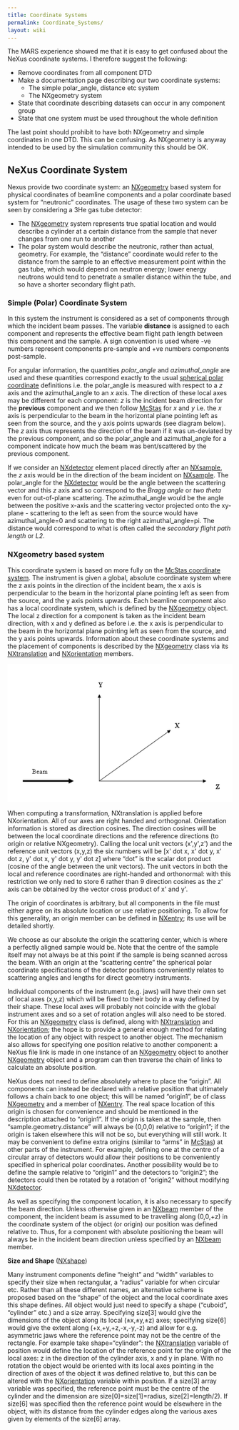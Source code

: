 ```yaml
---
title: Coordinate Systems
permalink: Coordinate_Systems/
layout: wiki
---
```


The MARS experience showed me that it is easy to get confused about the
NeXus coordinate systems. I therefore suggest the following:

-   Remove coordinates from all component DTD
-   Make a documentation page describing our two coordinate systems:
    -   The simple polar\_angle, distance etc system
    -   The NXgeometry system
-   State that coordinate describing datasets can occur in any component
    group
-   State that one system must be used throughout the whole definition

The last point should prohibit to have both NXgeometry and simple
coordinates in one DTD. This can be confusing. As NXgeometry is anyway
intended to be used by the simulation community this should be OK.

NeXus Coordinate System
-----------------------

Nexus provide two coordinate system: an
[NXgeometry](NXgeometry "wikilink") based system for physical
coordinates of beamline components and a polar coordinate based system
for “neutronic” coordinates. The usage of these two system can be seen
by considering a 3He gas tube detector:

-   The [NXgeometry](NXgeometry "wikilink") system represents true
    spatial location and would describe a cylinder at a certain distance
    from the sample that never changes from one run to another
-   The polar system would describe the neutronic, rather than actual,
    geometry. For example, the “distance” coordinate would refer to the
    distance from the sample to an effective measurement point within
    the gas tube, which would depend on neutron energy; lower energy
    neutrons would tend to penetrate a smaller distance within the tube,
    and so have a shorter secondary flight path.

### Simple (Polar) Coordinate System

In this system the instrument is considered as a set of components
through which the incident beam passes. The variable **distance** is
assigned to each component and represents the effective beam flight path
length between this component and the sample. A sign convention is used
where -ve numbers represent components pre-sample and +ve numbers
components post-sample.

For angular information, the quantities *polar\_angle* and
*azimuthal\_angle* are used and these quantities correspond exactly to
the usual [spherical polar
coordinate](http://en.wikipedia.org/wiki/Spherical_coordinate_system)
definitions i.e. the polar\_angle is measured with respect to a *z* axis
and the azimuthal\_angle to an *x* axis. The direction of these local
axes may be different for each component: *z* is the incident beam
direction for the **previous** component and we then follow
[McStas](http://mcstas.risoe.dk/) for *x* and *y* i.e. the *x* axis is
perpendicular to the beam in the horizontal plane pointing left as seen
from the source, and the y axis points upwards (see diagram below). The
*z* axis thus represents the direction of the beam if it was un-deviated
by the previous component, and so the polar\_angle and azimuthal\_angle
for a component indicate how much the beam was bent/scattered by the
previous component.

If we consider an [NXdetector](NXdetector "wikilink") element placed
directly after an [NXsample](NXsample "wikilink"), the *z* axis would be
in the direction of the beam incident on
[NXsample](NXsample "wikilink"). The polar\_angle for the
[NXdetector](NXdetector "wikilink") would be the angle between the
scattering vector and this *z* axis and so correspond to the *Bragg
angle* or *two theta* even for out-of-plane scattering. The
azimuthal\_angle would be the angle between the positive x-axis and the
scattering vector projected onto the xy-plane - scattering to the left
as seen from the source would have azimuthal\_angle=0 and scattering to
the right azimuthal\_angle=pi. The distance would correspond to what is
often called the *secondary flight path length* or *L2*.

### NXgeometry based system

This coordinate system is based on more fully on the [McStas coordinate
system](http://mcstas.risoe.dk/). The instrument is given a global,
absolute coordinate system where the z axis points in the direction of
the incident beam, the x axis is perpendicular to the beam in the
horizontal plane pointing left as seen from the source, and the y axis
points upwards. Each beamline component also has a local coordinate
system, which is defined by the [NXgeometry](NXgeometry "wikilink")
object. The local z direction for a component is taken as the incident
beam direction, with x and y defined as before i.e. the x axis is
perpendicular to the beam in the horizontal plane pointing left as seen
from the source, and the y axis points upwards. Information about these
coordinate systems and the placement of components is described by the
[NXgeometry](NXgeometry "wikilink") class via its
[NXtranslation](NXtranslation "wikilink") and
[NXorientation](NXorientation "wikilink") members.

![](Coordinates.png "Coordinates.png")

When computing a transformation, NXtranslation is applied before
NXorientation. All of our axes are right handed and orthogonal.
Orientation information is stored as direction cosines. The direction
cosines will be between the local coordinate directions and the
reference directions (to origin or relative NXgeometry). Calling the
local unit vectors (x',y',z') and the reference unit vectors (x,y,z) the
six numbers will be \[x' dot x, x' dot y, x' dot z, y' dot x, y' dot y,
y' dot z\] where “dot” is the scalar dot product (cosine of the angle
between the unit vectors). The unit vectors in both the local and
reference coordinates are right-handed and orthonormal: with this
restriction we only ned to store 6 rather than 9 direction cosines as
the z' axis can be obtained by the vector cross product of x' and y'.

The origin of coordinates is arbitrary, but all components in the file
must either agree on its absolute location or use relative positioning.
To allow for this generality, an origin member can be defined in
[NXentry](NXentry "wikilink"); its use will be detailed shortly.

We choose as our absolute the origin the scattering center, which is
where a perfectly aligned sample would be. Note that the centre of the
sample itself may not always be at this point if the sample is being
scanned across the beam. With an origin at the “scattering centre” the
spherical polar coordinate specifications of the detector positions
conveniently relates to scattering angles and lengths for direct
geometry instruments.

Individual components of the instrument (e.g. jaws) will have their own
set of local axes (x,y,z) which will be fixed to their body in a way
defined by their shape. These local axes will probably not coincide with
the global instrument axes and so a set of rotation angles will also
need to be stored. For this an [NXgeometry](NXgeometry "wikilink") class
is defined, along with [NXtranslation](NXtranslation "wikilink") and
[NXorientation](NXorientation "wikilink"); the hope is to provide a
general enough method for relating the location of any object with
respect to another object. The mechanism also allows for specifying one
position relative to another component: a NeXus file link is made in one
instance of an [NXgeometry](NXgeometry "wikilink") object to another
[NXgeometry](NXgeometry "wikilink") object and a program can then
traverse the chain of links to calculate an absolute position.

NeXus does not need to define absolutely where to place the “origin”.
All components can instead be declared with a relative position that
ultimately follows a chain back to one object; this will be named
“origin1”, be of class [NXgeometry](NXgeometry "wikilink") and a member
of [NXentry](NXentry "wikilink"). The real space location of this origin
is chosen for convenience and should be mentioned in the description
attached to “origin1”. If the origin is taken at the sample, then
“sample.geometry.distance” will always be (0,0,0) relative to “origin1”;
if the origin is taken elsewhere this will not be so, but everything
will still work. It may be convenient to define extra origins (similar
to “arms” in [McStas](http://mcstas.risoe.dk/)) at other parts of the
instrument. For example, defining one at the centre of a circular array
of detectors would allow their positions to be conveniently specified in
spherical polar coordinates. Another possibility would be to define the
sample relative to “origin1” and the detectors to “origin2”; the
detectors could then be rotated by a rotation of “origin2” without
modifying [NXdetector](NXdetector "wikilink").

As well as specifying the component location, it is also necessary to
specify the beam direction. Unless otherwise given in an
[NXbeam](NXbeam "wikilink") member of the component, the incident beam
is assumed to be travelling along (0,0,+z) in the coordinate system of
the object (or origin) our position was defined relative to. Thus, for a
component with absolute positioning the beam will always be in the
incident beam direction unless specified by an
[NXbeam](NXbeam "wikilink") member.

**Size and Shape** ([NXshape](NXshape "wikilink"))

Many instrument components define “height” and “width” variables to
specify their size when rectangular, a “radius” variable for when
circular etc. Rather than all these different names, an alternative
scheme is proposed based on the “shape” of the object and the local
coordinate axes this shape defines. All object would just need to
specify a shape (“cuboid”, “cylinder” etc.) and a size array. Specifying
size\[3\] would give the dimensions of the object along its local
(±x,±y,±z) axes; specifying size\[6\] would give the extent along
(+x,+y,+z,-x,-y,-z) and allow for e.g. asymmetric jaws where the
reference point may not be the centre of the rectangle. For example take
shape=“cylinder”: the [NXtranslation](NXtranslation "wikilink") variable
of position would define the location of the reference point for the
origin of the local axes: z in the direction of the cylinder axis, x and
y in plane. With no rotation the object would be oriented with its local
axes pointing in the direction of axes of the object it was defined
relative to, but this can be altered with the
[NXorientation](NXorientation "wikilink") variable within position. If a
size\[3\] array variable was specified, the reference point must be the
centre of the cylinder and the dimension are size\[0\]=size\[1\]=radius,
size\[2\]=length/2). If size\[6\] was specified then the reference point
would be elsewhere in the object, with its distance from the cylinder
edges along the various axes given by elements of the size\[6\] array.
